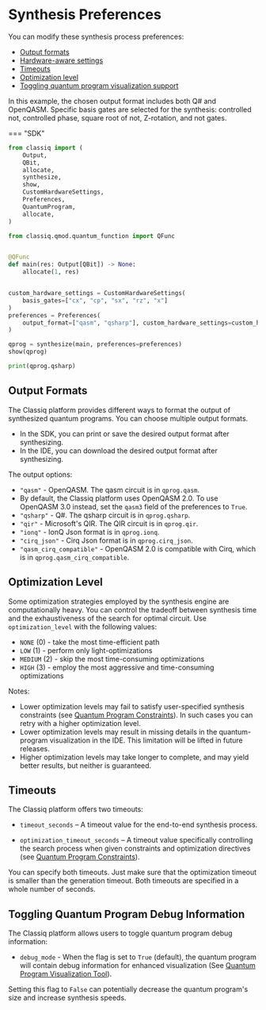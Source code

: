 # Synthesis Preferences

You can modify these synthesis process preferences:

-   [Output formats](#output-formats)
-   [Hardware-aware settings](hardware-aware-synthesis.md)
-   [Timeouts](#timeouts)
-   [Optimization level](#optimization-level)
-   [Toggling quantum program visualization support](#toggling-circuit-visualization-support)

In this example, the chosen output format includes both Q# and OpenQASM.
Specific basis gates are selected for the synthesis:
controlled not, controlled phase, square root of not, Z-rotation,
and not gates.

=== "SDK"

```python
from classiq import (
    Output,
    QBit,
    allocate,
    synthesize,
    show,
    CustomHardwareSettings,
    Preferences,
    QuantumProgram,
    allocate,
)

from classiq.qmod.quantum_function import QFunc


@QFunc
def main(res: Output[QBit]) -> None:
    allocate(1, res)


custom_hardware_settings = CustomHardwareSettings(
    basis_gates=["cx", "cp", "sx", "rz", "x"]
)
preferences = Preferences(
    output_format=["qasm", "qsharp"], custom_hardware_settings=custom_hardware_settings
)

qprog = synthesize(main, preferences=preferences)
show(qprog)

print(qprog.qsharp)
```

## Output Formats

The Classiq platform provides different ways to format the output of
synthesized quantum programs. You can choose multiple output formats.

-   In the SDK, you can print or save the desired output format after synthesizing.
-   In the IDE, you can download the desired output format after synthesizing.

The output options:

-   `"qasm"` - OpenQASM. The qasm circuit is in `qprog.qasm`.
-   By default, the Classiq platform uses OpenQASM 2.0. To use OpenQASM 3.0 instead, set the
    `qasm3` field of the preferences to `True`.
-   `"qsharp"` - Q#. The qsharp circuit is in `qprog.qsharp`.
-   `"qir"` - Microsoft's QIR. The QIR circuit is in `qprog.qir`.
-   `"ionq"` - IonQ Json format is in `qprog.ionq`.
-   `"cirq_json"` - Cirq Json format is in `qprog.cirq_json`.
-   `"qasm_cirq_compatible"` - OpenQASM 2.0 is compatible with Cirq, which is in `qprog.qasm_cirq_compatible`.

## Optimization Level

Some optimization strategies employed by the synthesis engine are computationally heavy.
You can control the tradeoff between synthesis time and the exhaustiveness of the search for
optimal circuit. Use `optimization_level` with the following values:

-   `NONE` (0) - take the most time-efficient path
-   `LOW` (1) - perform only light-optimizations
-   `MEDIUM` (2) - skip the most time-consuming optimizations
-   `HIGH` (3) - employ the most aggressive and time-consuming optimizations

Notes:

-   Lower optimization levels may fail to satisfy user-specified synthesis constraints
    (see [Quantum Program Constraints](constraints.md#optimization-parameter)). In such cases you can retry with a higher
    optimization level.
-   Lower optimization levels may result in missing details in the quantum-program visualization
    in the IDE. This limitation will be lifted in future releases.
-   Higher optimization levels may take longer to complete, and may yield better results, but
    neither is guaranteed.

## Timeouts

The Classiq platform offers two timeouts:

-   `timeout_seconds` – A timeout value for the end-to-end synthesis process.

-   `optimization_timeout_seconds` – A timeout value specifically controlling the search process
    when given constraints and optimization directives
    (see [Quantum Program Constraints](constraints.md#optimization-parameter)).

You can specify both timeouts. Just make sure that the optimization timeout is
smaller than the generation timeout. Both timeouts are specified in a whole number of seconds.

## Toggling Quantum Program Debug Information

The Classiq platform allows users to toggle quantum program debug information:

-   `debug_mode` - When the flag is set to `True` (default), the quantum program
    will contain debug information for enhanced visualization (See [Quantum
    Program Visualization Tool](../analysis/quantum-program-visualization-tool/index.md)).

Setting this flag to `False` can potentially decrease the quantum program's size
and increase synthesis speeds.

